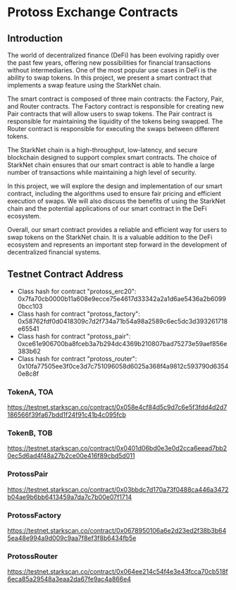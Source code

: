 # Protoss Exchange Contracts

## Introduction

The world of decentralized finance (DeFi) has been evolving rapidly over the past few years, offering new possibilities for financial transactions without intermediaries. One of the most popular use cases in DeFi is the ability to swap tokens. In this project, we present a smart contract that implements a swap feature using the StarkNet chain.

The smart contract is composed of three main contracts: the Factory, Pair, and Router contracts. The Factory contract is responsible for creating new Pair contracts that will allow users to swap tokens. The Pair contract is responsible for maintaining the liquidity of the tokens being swapped. The Router contract is responsible for executing the swaps between different tokens.

The StarkNet chain is a high-throughput, low-latency, and secure blockchain designed to support complex smart contracts. The choice of StarkNet chain ensures that our smart contract is able to handle a large number of transactions while maintaining a high level of security.

In this project, we will explore the design and implementation of our smart contract, including the algorithms used to ensure fair pricing and efficient execution of swaps. We will also discuss the benefits of using the StarkNet chain and the potential applications of our smart contract in the DeFi ecosystem.

Overall, our smart contract provides a reliable and efficient way for users to swap tokens on the StarkNet chain. It is a valuable addition to the DeFi ecosystem and represents an important step forward in the development of decentralized financial systems.

## Testnet Contract Address

- Class hash for contract "protoss_erc20": 0x7fa70cb0000b11a608e9ecce75e4617d33342a2a1d6ae5436a2b60990bcc103
- Class hash for contract "protoss_factory": 0x58762fdf0d0418309c7d2f734a71b54a98a2589c6ec5dc3d393261718e65541
- Class hash for contract "protoss_pair": 0xce61e906700ba8fceb3a7b294dc4369b210807bad75273e59aef856e383b62
- Class hash for contract "protoss_router": 0x10fa77505ee3f0ce3d7c751096058d6025a368f4a9812c593790d63540e8c8f

### TokenA, TOA
https://testnet.starkscan.co/contract/0x058e4cf84d5c9d7c6e5f3fdd4d2d7186566f39fa67bdd1f24f91c41b4c095fcb

### TokenB, TOB
https://testnet.starkscan.co/contract/0x0401d06bd0e3e0d2cca6eead7bb20ec5d6ad4f48a27b2ce00e416f89cbd5d011

### ProtossPair
https://testnet.starkscan.co/contract/0x03bbdc7d170a73f0488ca446a3472b04ae9b6bb6413459a7da7c7b00e07f1714

### ProtossFactory
https://testnet.starkscan.co/contract/0x0678950106a6e2d23ed2f38b3b645ea48e994a9d009c9aa7f8ef3f8b6434fb5e

### ProtossRouter
https://testnet.starkscan.co/contract/0x064ee214c54f4e3e43fcca70cb518f6eca85a29548a3eaa2da67fe9ac4a866e4
